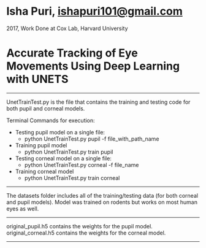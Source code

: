 # Isha Puri, ishapuri101@gmail.com
2017, Work Done at Cox Lab, Harvard University

# Accurate Tracking of Eye Movements Using Deep Learning with UNETS

________________ ________________ ________________ ________________ ________________
UnetTrainTest.py is the file that contains the training and testing code for both pupil and corneal models. 

Terminal Commands for execution: 
- Testing pupil model on a single file:
    - python UnetTrainTest.py pupil -f file_with_path_name
- Training pupil model
    - python UnetTrainTest.py train pupil
- Testing corneal model on a single file:
    - python UnetTrainTest.py corneal -f file_name
- Training corneal model
    - python UnetTrainTest.py train corneal
________________ ________________ ________________ ________________ ________________

The datasets folder includes all of the training/testing data (for both corneal and pupil models). Model was trained on rodents but works on most human eyes as well. 
________________ ________________ ________________ ________________ ________________

original_pupil.h5 contains the weights for the pupil model. 
original_corneal.h5 contains the weights for the corneal model. 
________________ ________________ ________________ ________________ ________________
